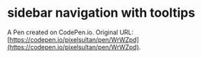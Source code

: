 # sidebar navigation with tooltips

A Pen created on CodePen.io. Original URL: [https://codepen.io/pixelsultan/pen/WrWZpd](https://codepen.io/pixelsultan/pen/WrWZpd).

